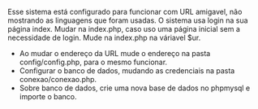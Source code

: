 
Esse sistema está configurado para funcionar com URL amigavel, não mostrando as linguagens que foram usadas. O sistema usa login na sua página index. Mudar na index.php, caso uso uma página inicial sem a necessidade de login. Mude na index.php na váriavel $ur.

- Ao mudar o endereço da URL mude o endereço na pasta config/config.php, para o mesmo funcionar.
- Configurar o banco de dados, mudando as credenciais na pasta conexao/conexao.php.
- Sobre banco de dados, crie uma nova base de dados no phpmysql e importe o banco.


